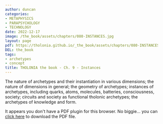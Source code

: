 ```yaml
---
author: duncan
categories:
- METAPHYSICS
- PARAPSYCHOLOGY
- TECHNOLOGY
date: 2022-12-17
image: /the_book/assets/chapters/080-INSTANCES.jpg
layout: page
pdf: https://tholonia.github.io/_the_book/assets/chapters/080-INSTANCES.pdf
DEL: the_book
tags:
- archetypes
- concept
title: THOLONIA the book - Ch. 9 - Instances
---
```


The nature of archetypes and their instantiation in various dimensions; the nature of dimensions in general; the geometry of archetypes; instances of archetypes, including quarks, atoms, molecules, batteries, consciousness, society; circuits and society as functional tholonic archetypes;  the archetypes of knowledge and form.

<!--more-->

<object data='{{ page.pdf }}#zoom=100%' width='100%' height='1000' type='application/pdf'><p>It appears you don't have a PDF plugin for this browser. No biggie... you can <a href='{{ page.pdf }}'> click here</a> to download the PDF file.</p></object>